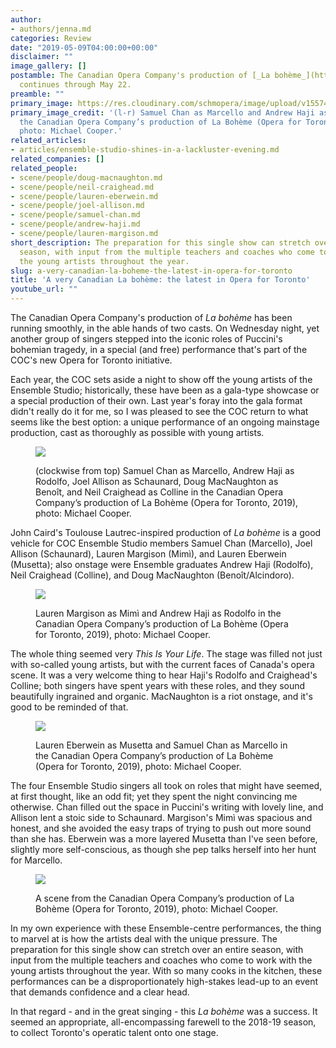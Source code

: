 ```yaml
---
author:
- authors/jenna.md
categories: Review
date: "2019-05-09T04:00:00+00:00"
disclaimer: ""
image_gallery: []
postamble: The Canadian Opera Company's production of [_La bohème_](https://www.coc.ca/productions/16501)
  continues through May 22.
preamble: ""
primary_image: https://res.cloudinary.com/schmopera/image/upload/v1557447038/media/2019/05/sq18-19-05-E-MC-D-0779.jpg
primary_image_credit: '(l-r) Samuel Chan as Marcello and Andrew Haji as Rodolfo in
  the Canadian Opera Company’s production of La Bohème (Opera for Toronto, 2019),
  photo: Michael Cooper.'
related_articles:
- articles/ensemble-studio-shines-in-a-lackluster-evening.md
related_companies: []
related_people:
- scene/people/doug-macnaughton.md
- scene/people/neil-craighead.md
- scene/people/lauren-eberwein.md
- scene/people/joel-allison.md
- scene/people/samuel-chan.md
- scene/people/andrew-haji.md
- scene/people/lauren-margison.md
short_description: The preparation for this single show can stretch over an entire
  season, with input from the multiple teachers and coaches who come to work with
  the young artists throughout the year.
slug: a-very-canadian-la-boheme-the-latest-in-opera-for-toronto
title: 'A very Canadian La bohème: the latest in Opera for Toronto'
youtube_url: ""
---
```

The Canadian Opera Company's production of _La bohème_ has been running smoothly, in the able hands of two casts. On Wednesday night, yet another group of singers stepped into the iconic roles of Puccini's bohemian tragedy, in a special (and free) performance that's part of the COC's new Opera for Toronto initiative.

Each year, the COC sets aside a night to show off the young artists of the Ensemble Studio; historically, these have been as a gala-type showcase or a special production of their own. Last year's foray into the gala format didn't really do it for me, so I was pleased to see the COC return to what seems like the best option: a unique performance of an ongoing mainstage production, cast as thoroughly as possible with young artists.

<figure data-type="image">

![](https://res.cloudinary.com/schmopera/image/upload/v1557447099/media/2019/05/18-19-05-E-MC-D-112.jpg)

<figcaption>(clockwise from top) Samuel Chan as Marcello, Andrew Haji as Rodolfo, Joel Allison as Schaunard,  Doug MacNaughton as Benoît, and Neil Craighead as Colline in the Canadian Opera Company’s production of La Bohème (Opera for Toronto, 2019), photo: Michael Cooper.</figcaption>

</figure>

John Caird's Toulouse Lautrec-inspired production of _La bohème_ is a good vehicle for COC Ensemble Studio members Samuel Chan (Marcello), Joel Allison (Schaunard), Lauren Margison (Mimì), and Lauren Eberwein (Musetta); also onstage were Ensemble graduates Andrew Haji (Rodolfo), Neil Craighead (Colline), and Doug MacNaughton (Benoît/Alcindoro).

<figure data-type="image">

![](https://res.cloudinary.com/schmopera/image/upload/v1557447112/media/2019/05/18-19-05-E-MC-D-0248.jpg)

<figcaption>Lauren Margison as Mimì and Andrew Haji as Rodolfo in the Canadian Opera Company’s production of La Bohème (Opera for Toronto, 2019), photo: Michael Cooper.</figcaption>

</figure>

The whole thing seemed very _This Is Your Life_. The stage was filled not just with so-called young artists, but with the current faces of Canada's opera scene. It was a very welcome thing to hear Haji's Rodolfo and Craighead's Colline; both singers have spent years with these roles, and they sound beautifully ingrained and organic. MacNaughton is a riot onstage, and it's good to be reminded of that.

<figure data-type="image">

![](https://res.cloudinary.com/schmopera/image/upload/v1557447128/media/2019/05/18-19-05-E-MC-D-0561.jpg)

<figcaption>Lauren Eberwein as Musetta and Samuel Chan as Marcello in the Canadian Opera Company’s production of La Bohème (Opera for Toronto, 2019), photo: Michael Cooper.</figcaption>

</figure>

The four Ensemble Studio singers all took on roles that might have seemed, at first thought, like an odd fit; yet they spent the night convincing me otherwise. Chan filled out the space in Puccini's writing with lovely line, and Allison lent a stoic side to Schaunard. Margison's Mimì was spacious and honest, and she avoided the easy traps of trying to push out more sound than she has. Eberwein was a more layered Musetta than I've seen before, slightly more self-conscious, as though she pep talks herself into her hunt for Marcello.

<figure data-type="image">

![](https://res.cloudinary.com/schmopera/image/upload/v1557447153/media/2019/05/18-19-05-E-MC-D-1052.jpg)

<figcaption>A scene from the Canadian Opera Company’s production of La Bohème (Opera for Toronto, 2019), photo: Michael Cooper.</figcaption>

</figure>

In my own experience with these Ensemble-centre performances, the thing to marvel at is how the artists deal with the unique pressure. The preparation for this single show can stretch over an entire season, with input from the multiple teachers and coaches who come to work with the young artists throughout the year. With so many cooks in the kitchen, these performances can be a disproportionately high-stakes lead-up to an event that demands confidence and a clear head.

In that regard - and in the great singing - this _La bohème_ was a success. It seemed an appropriate, all-encompassing farewell to the 2018-19 season, to collect Toronto's operatic talent onto one stage.
